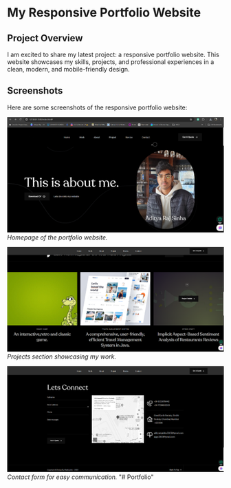 # My Responsive Portfolio Website

## Project Overview

I am excited to share my latest project: a responsive portfolio website. This website showcases my skills, projects, and professional experiences in a clean, modern, and mobile-friendly design.

## Screenshots

Here are some screenshots of the responsive portfolio website:

![Homepage](https://github.com/ADISINISTER/resp_portfolio_website/blob/main/assets/images/1.png)
*Homepage of the portfolio website.*

![Projects Section](https://github.com/ADISINISTER/resp_portfolio_website/blob/main/assets/images/3.png)
*Projects section showcasing my work.*

![Contact Form](https://github.com/ADISINISTER/resp_portfolio_website/blob/main/assets/images/4.png)
*Contact form for easy communication.*
"# Portfolio" 
